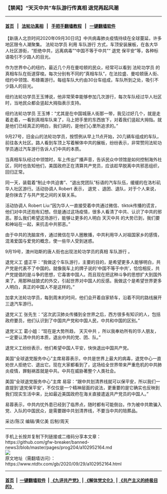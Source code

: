 ### 【禁闻】“天灭中共”车队游行传真相 退党再起风潮
------------------------

#### [首页](https://github.com/gfw-breaker/banned-news3/blob/master/README.md) &nbsp;&nbsp;|&nbsp;&nbsp; [法轮功真相](https://github.com/begood0513/basic/blob/master/README.md)  &nbsp;&nbsp;|&nbsp;&nbsp; [手把手翻墙教程](https://github.com/gfw-breaker/guides/wiki)  &nbsp;&nbsp;|&nbsp;&nbsp; [一键翻墙软件](https://github.com/gfw-breaker/nogfw/blob/master/README.md)  



<div><div class="post_content" itemprop="articleBody">
 <p>
  【新唐人北京时间2020年09月30日讯】中共病毒肺炎疫情持续在全球蔓延，许多地区限令人潮聚集。
  <ok href="https://www.ntdtv.com/gb/法轮功学员.htm">
   法轮功学员
  </ok>
  利用
  <ok href="https://www.ntdtv.com/gb/车队游行.htm">
   车队游行
  </ok>
  方式，车顶安装展板，在各大华人社区游街，“拒绝中共，远离病毒”“中国不等于中共”“
  <ok href="https://www.ntdtv.com/gb/退党.htm">
   退党
  </ok>
  保平安”等，各种标语吸引不少路人的目光。
 </p>
 <p>
  作为世界中心的纽约，最近几个月在曼哈顿的民众，经常可以看到
  <ok href="https://www.ntdtv.com/gb/法轮功学员.htm">
   法轮功学员
  </ok>
  的真相车队在街道穿梭。每次分别有不同的“真相车队”，在法拉盛、曼哈顿唐人街、纽约中领馆、布碌崙游行。每组车队大约由30台车组成，车队所到之处，吸引不少路人的目光。
 </p>
 <p>
  纽约法轮功学员王玉博说，他非常荣幸能够参加几次游行，每次车队经过华人社区时，当地民众都会竖起大拇指表示支持。
 </p>
 <p>
  纽约法轮功学员 王玉博：“尤其是在中国城唐人街那一带，我见过好几个，就是走着走着，一看到真相车队来了，马上把手里的东西放下，对着我们竖起大拇指。就是他们已经真正的明白，我们讲的，是他们心里所追求的。”
 </p>
 <p>
  9月27号，旧金山的法轮功学员，按惯例从早上11点开始，20几辆车组成的车队，前往各大社区。路人看到车顶上写着解体中共的展板，纷纷表示，非常赞同法轮功学员通过汽车游行告诉人们中共的本质。
 </p>
 <p>
  当真相车队经过中领馆时，车上传出广播声音，告诉民众中领馆是如何控制海外社区，同时也告知他们，美国政府正在清算共产党员，应该趁早脱离中共邪恶组织，回归正常。
 </p>
 <p>
  同一天，装载着“制止中共迫害”、“退出党团队”标语的汽车队伍，缓缓的在洛杉矶华人社区游行。活动协调人 Robert 表示，
  <ok href="https://www.ntdtv.com/gb/退党.htm">
   退党
  </ok>
  、退团、退队，对于个人来说，是你抹去了与共产党之间的关联关系。
 </p>
 <p>
  活动协调人 Robert Liu:“因为华人一直接受着中共通过微信、tiktok传播的谎言，他们对中共还抱有幻想。但是通过这场疫情，很多人看清了中共、认识了中共的邪恶。那么我们希望这场游行，能够让更多的人明白
  <ok href="https://www.ntdtv.com/gb/天灭中共.htm">
   天灭中共
  </ok>
  的大势已到，我们要和神站在一起，来抗击中共邪恶。”
 </p>
 <p>
  由于中共的洗脑宣传，通过微信在华人圈散播，中共利用华人对祖国家乡的感情，混淆爱国与爱党的概念，使一些华人受到迷惑。
 </p>
 <p>
  9月19号，澳州珀斯的唐人街也出现法轮功学员的真相
  <ok href="https://www.ntdtv.com/gb/车队游行.htm">
   车队游行
  </ok>
  。
 </p>
 <p>
  退党义工 盛正平：“我做这个车队游行，主要的目的，是希望更多人能够明白，共产党是代表不了中国的。就像我车上的牌子说的‘中国不等于中共’，恰恰相反，共产党提倡的是斗争的思想，它毒害中国人。而且现在把这种斗争的思想扩大到国外来了。用那种战狼式的外交，引起世界对中国人的反感。我做这个是希望世界更多人明白，真正的中国人不是这样的。”
 </p>
 <p>
  加拿大法轮功学员，每到周末的时间，他们会开着自家轿车，沿着不同的路线展开三退汽车游行。
 </p>
 <p>
  退党义工 张先生：“这次武汉肺炎传播到全世界之后，西方很多有知识的人，包括政府要员，他们认识到了中国共产党和中国人民，中共和中国的区别。”
 </p>
 <p>
  退党义工 葛小姐：“现在是大势所趋，
  <ok href="https://www.ntdtv.com/gb/天灭中共.htm">
   天灭中共
  </ok>
  ，所以我奉劝所有的华人朋友，一定要认清中共的本质，退出中共的党、团、队。”
 </p>
 <p>
  退党义工纷纷表示，他们希望中国人平安，快快退出中国共产党。
 </p>
 <p>
  美国“全球退党服务中心”主席易蓉表示，中共是世界上最大的病毒，退党中心一直劝世人拒绝它、退出它。现在大家都看到了，这场给全世界带来严重危机的中共肺炎疫情，罪魁祸首就是中共。中共在威胁著整个人类社会。
 </p>
 <p>
  美国“全球退党服务中心”主席 易容：“跟中共划清界线就可以保平安，所以我们一直提到‘退党保平安’，不仅仅是一个精神层面的说法，更重要的是它确实也反映到我们现实生活中来，比如最近美国政府在海关直接遣返共产党员的中国人。”
 </p>
 <p>
  易蓉表示，中共内忧外患已经到了临界点，随时都有可能倒台。作为被中共欺骗入党、入队的中国民众，是需要跟中共划清界线，不要当中共的陪葬品。
 </p>
 <p>
  采访/陈汉 编辑/黄亿美 后制/周天
 </p>
 <div class="single_ad">
 </div>
</div>
</div>
<hr/>
手机上长按并复制下列链接或二维码分享本文章：<br/>
https://github.com/gfw-breaker/banned-news3/blob/master/pages/prog204/a102952164.md <br/>
<a href='https://github.com/gfw-breaker/banned-news3/blob/master/pages/prog204/a102952164.md'><img src='https://github.com/gfw-breaker/banned-news3/blob/master/pages/prog204/a102952164.md.png'/></a> <br/>
原文地址（需翻墙访问）：https://www.ntdtv.com/gb/2020/09/29/a102952164.html


------------------------
#### [首页](https://github.com/gfw-breaker/banned-news3/blob/master/README.md) &nbsp;|&nbsp; [一键翻墙软件](https://github.com/gfw-breaker/nogfw/blob/master/README.md) &nbsp;| [《九评共产党》](https://github.com/gfw-breaker/9ping.md/blob/master/README.md#九评之一评共产党是什么) | [《解体党文化》](https://github.com/gfw-breaker/jtdwh.md/blob/master/README.md) | [《共产主义的终极目的》](https://github.com/gfw-breaker/gczydzjmd.md/blob/master/README.md)


<img src='http://gfw-breaker.win/banned-news3/pages/prog204/a102952164.md' width='0px' height='0px'/>